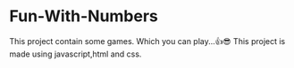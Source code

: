 # Fun-With-Numbers
This project contain some games.
Which you can play...👍😎
This project is made using javascript,html and css.
